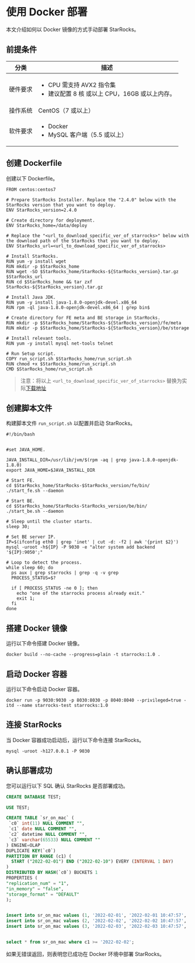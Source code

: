 # 使用 Docker 部署

本文介绍如何以 Docker 镜像的方式手动部署 StarRocks。

## 前提条件

|分类|描述|
|---------|--------|
|硬件要求|<ul><li>CPU 需支持 AVX2 指令集</li><li>建议配置 8 核 或以上 CPU，16GB 或以上内存。</li></ul>|
|操作系统|CentOS（7 或以上）|
|软件要求|<ul><li>Docker</li><li>MySQL 客户端（5.5 或以上）</li></ul>|

## 创建 Dockerfile

创建以下 Dockerfile。

```shell
FROM centos:centos7

# Prepare StarRocks Installer. Replace the "2.4.0" below with the StarRocks version that you want to deploy.
ENV StarRocks_version=2.4.0

# Create directory for deployment.
ENV StarRocks_home=/data/deploy

# Replace the "<url_to_download_specific_ver_of_starrocks>" below with the download path of the StarRocks that you want to deploy.
ENV StarRocks_url=<url_to_download_specific_ver_of_starrocks>

# Install StarRocks.
RUN yum -y install wget
RUN mkdir -p $StarRocks_home
RUN wget -SO $StarRocks_home/StarRocks-${StarRocks_version}.tar.gz  $StarRocks_url
RUN cd $StarRocks_home && tar zxf StarRocks-${StarRocks_version}.tar.gz

# Install Java JDK.
RUN yum -y install java-1.8.0-openjdk-devel.x86_64
RUN rpm -ql java-1.8.0-openjdk-devel.x86_64 | grep bin$

# Create directory for FE meta and BE storage in StarRocks.
RUN mkdir -p $StarRocks_home/StarRocks-${StarRocks_version}/fe/meta
RUN mkdir -p $StarRocks_home/StarRocks-${StarRocks_version}/be/storage

# Install relevant tools.
RUN yum -y install mysql net-tools telnet

# Run Setup script.
COPY run_script.sh $StarRocks_home/run_script.sh
RUN chmod +x $StarRocks_home/run_script.sh
CMD $StarRocks_home/run_script.sh
```

> 注意：将以上 `<url_to_download_specific_ver_of_starrocks>` 替换为实际[下载地址](https://www.starrocks.com/zh-CN/download)

## 创建脚本文件

构建脚本文件 `run_script.sh` 以配置并启动 StarRocks。

```shell
#!/bin/bash


#set JAVA_HOME.

JAVA_INSTALL_DIR=/usr/lib/jvm/$(rpm -aq | grep java-1.8.0-openjdk-1.8.0)
export JAVA_HOME=$JAVA_INSTALL_DIR

# Start FE.
cd $StarRocks_home/StarRocks-$StarRocks_version/fe/bin/
./start_fe.sh --daemon

# Start BE.
cd $StarRocks_home/StarRocks-StarRocks_version/be/bin/
./start_be.sh --daemon

# Sleep until the cluster starts.
sleep 30;

# Set BE server IP.
IP=$(ifconfig eth0 | grep 'inet' | cut -d: -f2 | awk '{print $2}')
mysql -uroot -h${IP} -P 9030 -e "alter system add backend '${IP}:9050';"

# Loop to detect the process.
while sleep 60; do
  ps aux | grep starrocks | grep -q -v grep
  PROCESS_STATUS=$?

  if [ PROCESS_STATUS -ne 0 ]; then
    echo "one of the starrocks process already exit."
    exit 1;
  fi
done
```

## 搭建 Docker 镜像

运行以下命令搭建 Docker 镜像。

```shell
docker build --no-cache --progress=plain -t starrocks:1.0 .
```

## 启动 Docker 容器

运行以下命令启动 Docker 容器。

```shell
docker run -p 9030:9030 -p 8030:8030 -p 8040:8040 --privileged=true -itd --name starrocks-test starrocks:1.0
```

## 连接 StarRocks

当 Docker 容器成功启动后，运行以下命令连接 StarRocks。

```shell
mysql -uroot -h127.0.0.1 -P 9030
```

## 确认部署成功

您可以运行以下 SQL 确认 StarRocks 是否部署成功。

```sql
CREATE DATABASE TEST;

USE TEST;

CREATE TABLE `sr_on_mac` (
 `c0` int(11) NULL COMMENT "",
 `c1` date NULL COMMENT "",
 `c2` datetime NULL COMMENT "",
 `c3` varchar(65533) NULL COMMENT ""
) ENGINE=OLAP 
DUPLICATE KEY(`c0`)
PARTITION BY RANGE (c1) (
  START ("2022-02-01") END ("2022-02-10") EVERY (INTERVAL 1 DAY)
)
DISTRIBUTED BY HASH(`c0`) BUCKETS 1 
PROPERTIES (
"replication_num" = "1",
"in_memory" = "false",
"storage_format" = "DEFAULT"
);


insert into sr_on_mac values (1, '2022-02-01', '2022-02-01 10:47:57', '111');
insert into sr_on_mac values (2, '2022-02-02', '2022-02-02 10:47:57', '222');
insert into sr_on_mac values (3, '2022-02-03', '2022-02-03 10:47:57', '333');


select * from sr_on_mac where c1 >= '2022-02-02';
```

如果无错误返回，则表明您已成功在 Docker 环境中部署 StarRocks。
